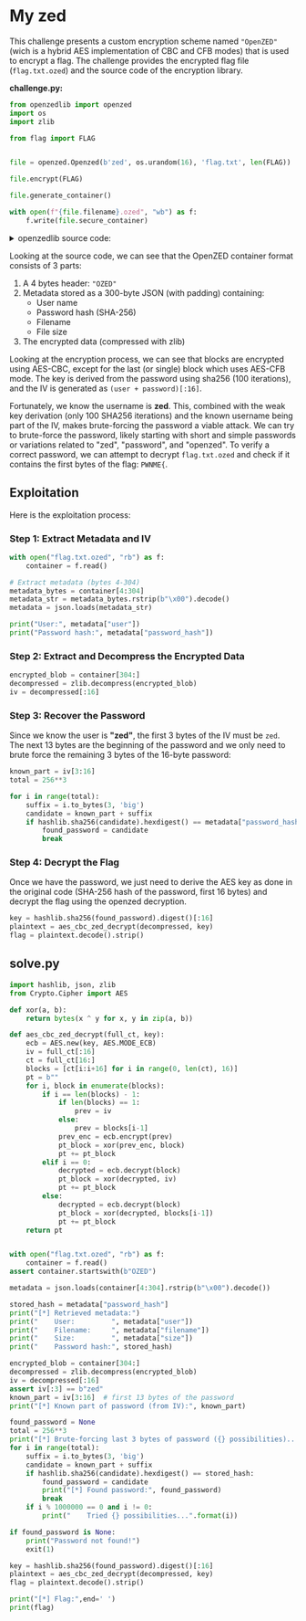 # My zed

This challenge presents a custom encryption scheme named `"OpenZED"` (wich is a hybrid AES implementation of CBC and CFB modes) that is used to encrypt a flag. The challenge provides the encrypted flag file (`flag.txt.ozed`) and the source code of the encryption library.

**challenge.py:**
```py
from openzedlib import openzed
import os
import zlib

from flag import FLAG


file = openzed.Openzed(b'zed', os.urandom(16), 'flag.txt', len(FLAG))

file.encrypt(FLAG)

file.generate_container()

with open(f"{file.filename}.ozed", "wb") as f:
	f.write(file.secure_container)
```


<details>
<summary>openzedlib source code:</summary>
<b>openzed.py:</b>

```py
from openzedlib.aes_cbc_zed import AES_CBC_ZED 
from hashlib import sha256

import json
import zlib


class Openzed:

	def __init__(self, user=b"user", password=b"OpenZEDdefaultpasswordtochangebeforedeployinproduction", filename="file", size=0):
		self.user = user
		self.password = password
		self.filename = filename
		self.size = size
		self.generate_metadata()

	"""Metadata 
	format : {"size": 0, "filename": "", "user": "", "password_hash": ""}+padding

	(size = 300 bytes and formatted in json)
	
	header ("OZED") -> 4
	size -> 4
	filename -> 112
	user -> 32
	password_hash -> 64
	json size -> 60
	"""

	def generate_metadata(self):
		
		metadata = {}
		metadata["user"] = self.user.decode()
		metadata["password_hash"] = sha256(self.password).hexdigest()
		metadata["filename"] = self.filename
		metadata["size"] = self.size

		self.metadata = json.dumps(metadata).encode()

		self.padding_len = 300-len(self.metadata)
		self.metadata += self.padding_len*b"\x00"
		
		return self.metadata
	
	def encrypt(self, data):
	
		cipher = AES_CBC_ZED(self.user, self.password)
		self.encrypted = cipher.encrypt(data)
		self.encrypted = zlib.compress(self.encrypted) # just for the lore
		
		return self.encrypted

	def decrypt(self, ciphertext):

		cipher = AES_CBC_ZED(self.user, self.password)
		ciphertext = zlib.decompress(ciphertext)
		self.decrypted = cipher.decrypt(ciphertext)
		
		return self.decrypted

	def generate_container(self):
		self.secure_container = b'OZED' + self.metadata + self.encrypted
		return self.secure_container

	def decrypt_container(self, container):

		self.read_metadata()
		filename = self.parsed_metadata["filename"]
		
		ciphertext = container[304:]

		plaintext = self.decrypt(ciphertext)
		return {"data":plaintext, "filename":filename}

	def read_metadata(self):
		self.parsed_metadata = json.loads(self.secure_container[4:300-self.padding_len+4])
		return self.parsed_metadata	
```

<b>aes_cbc_zed.py:</b>

```py

from Crypto.Cipher import AES
from hashlib import sha256

import os

def xor(a: bytes, b: bytes) -> bytes:
	return bytes(x^y for x,y in zip(a,b))

class AES_CBC_ZED:
	def __init__(self, user, password):
		self.user = user
		self.password = password
		self.derive_password()
		self.generate_iv()

	def encrypt(self, plaintext: bytes):
		iv = self.iv
		ciphertext = b""
		ecb_cipher = AES.new(key=self.key, mode=AES.MODE_ECB)
		
		
		for pos in range(0, len(plaintext), 16):
			chunk = plaintext[pos:pos+16]
			
			# AES CFB for the last block or if there is only one block
			if len(plaintext[pos+16:pos+32]) == 0 :
				#if plaintext length <= 16, iv = self.iv
				if len(plaintext) <= 16 :
					prev=iv
				# else, iv = previous ciphertext
				else:
					prev=ciphertext[pos-16:pos]
					
				prev = ecb_cipher.encrypt(prev)
				ciphertext += xor(chunk, prev)
			
			# AES CBC for the n-1 firsts block
			elif not ciphertext:
				xored = bytes(xor(plaintext, iv))
				ciphertext += ecb_cipher.encrypt(xored)
				
			else:
				xored = bytes(xor(chunk, ciphertext[pos-16:pos]))
				ciphertext += ecb_cipher.encrypt(xored)

		return iv + ciphertext


	def decrypt(self, ciphertext: bytes):
		# TODO prendre un iv déjà connu en paramètre ?
		plaintext = b""
		ecb_cipher = AES.new(key=self.key, mode=AES.MODE_ECB)
		iv = ciphertext[:16]
		ciphertext = ciphertext[16:]
		
		for pos in range(0, len(ciphertext), 16):
			chunk = ciphertext[pos:pos+16]
			
			# AES CFB for the last block or if there is only one block
			if len(ciphertext[pos+16:pos+32]) == 0 :
				
				#if plaintext length <= 16, iv = self.iv
				if len(ciphertext) <= 16 :
					prev=iv
				# else, iv = previous ciphertext
				else:
					prev=ciphertext[pos-16:pos]

				prev = ecb_cipher.encrypt(prev)
				plaintext += xor(prev, chunk)
				
			# AES CBC for the n-1 firsts block
			elif not plaintext:
				xored = ecb_cipher.decrypt(chunk)
				plaintext += bytes(xor(xored, iv))
				
			else:
				xored = ecb_cipher.decrypt(chunk)
				plaintext += bytes(xor(xored, ciphertext[pos-16:pos]))
				
		return plaintext
			
	
	def derive_password(self):
		for i in range(100):
			self.key = sha256(self.password).digest()[:16]

	def generate_iv(self):
		self.iv = (self.user+self.password)[:16]
```
</details>


Looking at the source code, we can see that the OpenZED container format consists of 3 parts:
1. A 4 bytes header: `"OZED"`
2. Metadata stored as a 300-byte JSON (with padding) containing:
   - User name
   - Password hash (SHA-256)
   - Filename
   - File size
3. The encrypted data (compressed with zlib)


Looking at the encryption process, we can see that blocks are encrypted using AES-CBC, except for the last (or single) block which uses AES-CFB mode.
The key is derived from the password using sha256 (100 iterations), and the IV is generated as `(user + password)[:16]`.

Fortunately, we know the username is **zed**. This, combined with the weak key derivation (only 100 SHA256 iterations) and the known username being part of the IV, makes brute-forcing the password a viable attack. We can try to brute-force the password, likely starting with short and simple passwords or variations related to "zed", "password", and "openzed".  To verify a correct password, we can attempt to decrypt `flag.txt.ozed` and check if it contains the first bytes of the flag: `PWNME{`.



## Exploitation

Here is the exploitation process:

### Step 1: Extract Metadata and IV

```python
with open("flag.txt.ozed", "rb") as f:
    container = f.read()

# Extract metadata (bytes 4-304)
metadata_bytes = container[4:304]
metadata_str = metadata_bytes.rstrip(b"\x00").decode()
metadata = json.loads(metadata_str)

print("User:", metadata["user"])
print("Password hash:", metadata["password_hash"])
```

### Step 2: Extract and Decompress the Encrypted Data

```python
encrypted_blob = container[304:]
decompressed = zlib.decompress(encrypted_blob)
iv = decompressed[:16]
```

### Step 3: Recover the Password

Since we know the user is **"zed"**, the first 3 bytes of the IV must be `zed`. The next 13 bytes are the beginning of the password and we only need to brute force the remaining 3 bytes of the 16-byte password:

```py
known_part = iv[3:16]
total = 256**3

for i in range(total):
    suffix = i.to_bytes(3, 'big')
    candidate = known_part + suffix
    if hashlib.sha256(candidate).hexdigest() == metadata["password_hash"]:
        found_password = candidate
        break
```

### Step 4: Decrypt the Flag

Once we have the password, we just need to derive the AES key as done in the original code (SHA-256 hash of the password, first 16 bytes) and decrypt the flag using the openzed decryption.

```py
key = hashlib.sha256(found_password).digest()[:16]
plaintext = aes_cbc_zed_decrypt(decompressed, key)
flag = plaintext.decode().strip()
```

## solve.py


```py
import hashlib, json, zlib
from Crypto.Cipher import AES

def xor(a, b):
    return bytes(x ^ y for x, y in zip(a, b))

def aes_cbc_zed_decrypt(full_ct, key):
    ecb = AES.new(key, AES.MODE_ECB)
    iv = full_ct[:16]
    ct = full_ct[16:]
    blocks = [ct[i:i+16] for i in range(0, len(ct), 16)]
    pt = b""
    for i, block in enumerate(blocks):
        if i == len(blocks) - 1:
            if len(blocks) == 1:
                prev = iv
            else:
                prev = blocks[i-1]
            prev_enc = ecb.encrypt(prev)
            pt_block = xor(prev_enc, block)
            pt += pt_block
        elif i == 0:
            decrypted = ecb.decrypt(block)
            pt_block = xor(decrypted, iv)
            pt += pt_block
        else:
            decrypted = ecb.decrypt(block)
            pt_block = xor(decrypted, blocks[i-1])
            pt += pt_block
    return pt


with open("flag.txt.ozed", "rb") as f:
    container = f.read()
assert container.startswith(b"OZED")

metadata = json.loads(container[4:304].rstrip(b"\x00").decode())

stored_hash = metadata["password_hash"]
print("[*] Retrieved metadata:")
print("    User:         ", metadata["user"])
print("    Filename:     ", metadata["filename"])
print("    Size:         ", metadata["size"])
print("    Password hash:", stored_hash)

encrypted_blob = container[304:]
decompressed = zlib.decompress(encrypted_blob)
iv = decompressed[:16]
assert iv[:3] == b"zed"
known_part = iv[3:16]  # first 13 bytes of the password
print("[*] Known part of password (from IV):", known_part)

found_password = None
total = 256**3
print("[*] Brute-forcing last 3 bytes of password ({} possibilities)...".format(total))
for i in range(total):
    suffix = i.to_bytes(3, 'big')
    candidate = known_part + suffix
    if hashlib.sha256(candidate).hexdigest() == stored_hash:
        found_password = candidate
        print("[*] Found password:", found_password)
        break
    if i % 1000000 == 0 and i != 0:
        print("    Tried {} possibilities...".format(i))

if found_password is None:
    print("Password not found!")
    exit(1)

key = hashlib.sha256(found_password).digest()[:16]
plaintext = aes_cbc_zed_decrypt(decompressed, key)
flag = plaintext.decode().strip()

print("[*] Flag:",end=' ')
print(flag)
```
